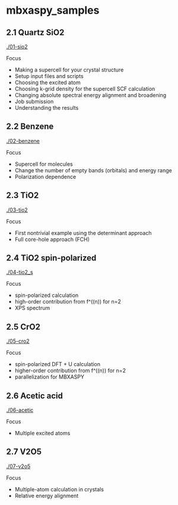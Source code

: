 # mbxaspy_samples

## 2.1	Quartz SiO2

[./01-sio2](https://github.com/yufengliang/mbxaspy_samples/tree/master/01-sio2)

Focus

- Making a supercell for your crystal structure
- Setup input files and scripts
- Choosing the excited atom
- Choosing k-grid density for the supercell SCF calculation
- Changing absolute spectral energy alignment and broadening
- Job submission
- Understanding the results

## 2.2 	Benzene

[./02-benzene](https://github.com/yufengliang/mbxaspy_samples/tree/master/02-benzene)

Focus

-	Supercell for molecules
-	Change the number of empty bands (orbitals) and energy range
-	Polarization dependence

## 2.3	TiO2 

[./03-tio2](https://github.com/yufengliang/mbxaspy_samples/tree/master/03-tio2)

Focus

-	First nontrivial example using the determinant approach
-	Full core-hole approach (FCH)

## 2.4	TiO2 spin-polarized

[./04-tio2_s](https://github.com/yufengliang/mbxaspy_samples/tree/master/04-tio2_s)

Focus

 - spin-polarized calculation
 - high-order contribution from f^((n)) for n=2
 - XPS spectrum
 
## 2.5	CrO2 

[./05-cro2](https://github.com/yufengliang/mbxaspy_samples/tree/master/05-cro2)

Focus

 - spin-polarized DFT + U calculation
 - higher-order contribution from f^((n)) for n=2
 - parallelization for MBXASPY

## 2.6	Acetic acid 

[./06-acetic](https://github.com/yufengliang/mbxaspy_samples/tree/master/06-acetic)

Focus

 - Multiple excited atoms

## 2.7	V2O5 

[./07-v2o5](https://github.com/yufengliang/mbxaspy_samples/tree/master/07-v2o5)

Focus

-	Multiple-atom calculation in crystals
-	Relative energy alignment


